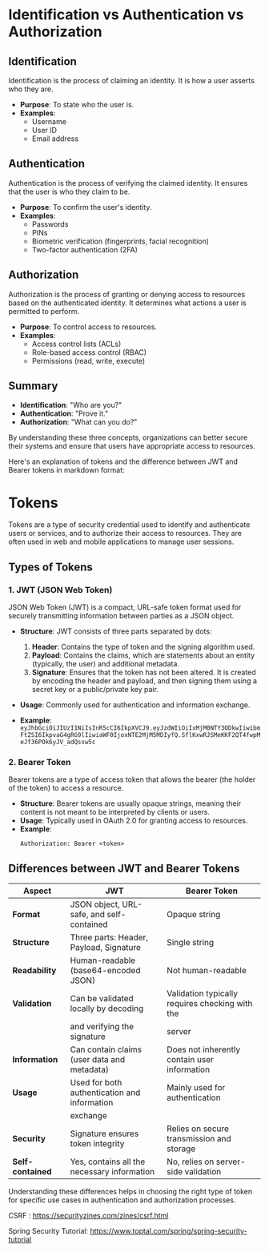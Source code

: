 # Identification vs Authentication vs Authorization

## Identification
Identification is the process of claiming an identity. It is how a user asserts who they are.

- **Purpose**: To state who the user is.
- **Examples**:
  - Username
  - User ID
  - Email address

## Authentication
Authentication is the process of verifying the claimed identity. It ensures that the user is who they claim to be.

- **Purpose**: To confirm the user's identity.
- **Examples**:
  - Passwords
  - PINs
  - Biometric verification (fingerprints, facial recognition)
  - Two-factor authentication (2FA)

## Authorization
Authorization is the process of granting or denying access to resources based on the authenticated identity. It determines what actions a user is permitted to perform.

- **Purpose**: To control access to resources.
- **Examples**:
  - Access control lists (ACLs)
  - Role-based access control (RBAC)
  - Permissions (read, write, execute)

## Summary
- **Identification**: "Who are you?"
- **Authentication**: "Prove it."
- **Authorization**: "What can you do?"

By understanding these three concepts, organizations can better secure their systems and ensure that users have appropriate access to resources.




Here's an explanation of tokens and the difference between JWT and Bearer tokens in markdown format:

# Tokens

Tokens are a type of security credential used to identify and authenticate users or services, and to authorize their access to resources. They are often used in web and mobile applications to manage user sessions.

## Types of Tokens

### 1. JWT (JSON Web Token)
JSON Web Token (JWT) is a compact, URL-safe token format used for securely transmitting information between parties as a JSON object.

- **Structure**: JWT consists of three parts separated by dots:
  1. **Header**: Contains the type of token and the signing algorithm used.
  2. **Payload**: Contains the claims, which are statements about an entity (typically, the user) and additional metadata.
  3. **Signature**: Ensures that the token has not been altered. It is created by encoding the header and payload, and then signing them using a secret key or a public/private key pair.

- **Usage**: Commonly used for authentication and information exchange.
- **Example**:
  ```eyJhbGciOiJIUzI1NiIsInR5cCI6IkpXVCJ9.eyJzdWIiOiIxMjM0NTY3ODkwIiwibmFtZSI6IkpvaG4gRG9lIiwiaWF0IjoxNTE2MjM5MDIyfQ.SflKxwRJSMeKKF2QT4fwpMeJf36POk6yJV_adQssw5c```

### 2. Bearer Token
Bearer tokens are a type of access token that allows the bearer (the holder of the token) to access a resource.

- **Structure**: Bearer tokens are usually opaque strings, meaning their content is not meant to be interpreted by clients or users.
- **Usage**: Typically used in OAuth 2.0 for granting access to resources.
- **Example**:
  ```
  Authorization: Bearer <token>
  ```

## Differences between JWT and Bearer Tokens

| Aspect             | JWT                                              | Bearer Token                                     |
|--------------------|--------------------------------------------------|--------------------------------------------------|
| **Format**         | JSON object, URL-safe, and self-contained        | Opaque string                                    |
| **Structure**      | Three parts: Header, Payload, Signature          | Single string                                    |
| **Readability**    | Human-readable (base64-encoded JSON)             | Not human-readable                               |
| **Validation**     | Can be validated locally by decoding             | Validation typically requires checking with the  |
|                    | and verifying the signature 						|  server 										   |
| **Information**    | Can contain claims (user data and metadata)      | Does not inherently contain user information     |
| **Usage**          | Used for both authentication and information     | Mainly used for authentication                   |
|					 | exchange 										|                    							   |
| **Security**       | Signature ensures token integrity                | Relies on secure transmission and storage        |
| **Self-contained** | Yes, contains all the necessary information      | No, relies on server-side validation             |

Understanding these differences helps in choosing the right type of token for specific use cases in authentication and authorization processes.



CSRF : https://securityzines.com/zines/csrf.html


Spring Security Tutorial: https://www.toptal.com/spring/spring-security-tutorial



